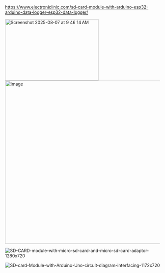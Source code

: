 https://www.electroniclinic.com/sd-card-module-with-arduino-esp32-arduino-data-logger-esp32-data-logger/

<img width="304" height="201" alt="Screenshot 2025-08-07 at 9 46 14 AM" src="https://github.com/user-attachments/assets/095e4b55-2577-4338-8ec0-052fd39e07e3" />
<img width="639" height="532" alt="image" src="https://github.com/user-attachments/assets/11ea2ea9-be57-472d-ba8f-c64f7b543133" />



![SD-CARD-module-with-micro-sd-card-and-micro-sd-card-adaptor-1280x720](https://github.com/user-attachments/assets/de632687-8217-4f35-bf60-9c8eeb067b3d)

![SD-card-Module-with-Arduino-Uno-circuit-diagram-interfacing-1172x720](https://github.com/user-attachments/assets/70db7e41-dd3f-442d-ab34-df82140a9771)

